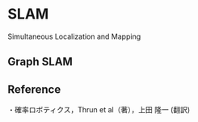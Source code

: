 # SLAM
Simultaneous Localization and Mapping  
## Graph SLAM  
## Reference
・確率ロボティクス，Thrun et al（著），上田 隆一 (翻訳)
